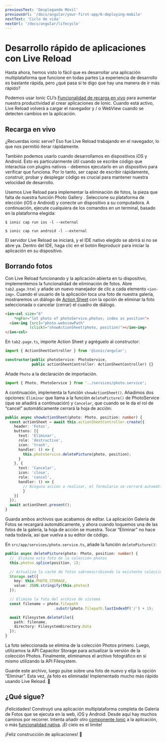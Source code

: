 ```yaml
---
previousText: 'Desplegando Móvil'
previousUrl: '/docs/angular/your-first-app/6-deploying-mobile'
nextText: 'Ciclo de vida'
nextUrl: '/docs/angular/lifecycle'
---
```


# Desarrollo rápido de aplicaciones con Live Reload

Hasta ahora, hemos visto lo fácil que es desarrollar una aplicación multiplataforma que funcione en todas partes La experiencia de desarrollo es bastante rápida, pero ¿qué pasa si te digo que hay una manera de ir más rápido?

Podemos usar Ionic CLI’s [Funcionalidad de recarga en vivo](https://ionicframework.com/docs/cli/livereload) para aumentar nuestra productividad al crear aplicaciones de Ionic. Cuando está activo, Live Reload volverá a cargar el navegador y / o WebView cuando se detecten cambios en la aplicación.

## Recarga en vivo

¿Recuerdas ionic serve?  Eso fue Live Reload trabajando en el navegador, lo que nos permitió iterar rápidamente.

También podemos usarlo cuando desarrollamos en dispositivos iOS y Android. Esto es particularmente útil cuando se escribe código que interactúa con plugins nativos - debemos ejecutarlo en un dispositivo para verificar que funciona. Por lo tanto, ser capaz de escribir rápidamente, construir, probar y desplegar código es crucial para mantener nuestra velocidad de desarrollo.

Usemos Live Reload para implementar la eliminación de fotos, la pieza que falta de nuestra función Photo Gallery . Seleccione su plataforma de elección (iOS o Android) y conecte un dispositivo a su computadora. A continuación, ejecute cualquiera de los comandos en un terminal, basado en la plataforma elegida:

```shell
$ ionic cap run ios -l --external

$ ionic cap run android -l --external
```

El servidor Live Reload se iniciará, y el IDE nativo elegido se abrirá si no se abre ya. Dentro del IDE, haga clic en el botón Reproducir para iniciar la aplicación en su dispositivo.

## Borrando fotos

Con Live Reload funcionando y la aplicación abierta en tu dispositivo, implementemos la funcionalidad de eliminación de fotos. Abre `tab2.page.html` y añade un nuevo manejador de clic a cada elemento `<ion-img>`. Cuando el usuario de la aplicación toca una foto de nuestra galería, mostraremos un diálogo de [Action Sheet](https://ionicframework.com/docs/api/action-sheet) con la opción de eliminar la foto seleccionada o cancelar (cerrar) el cuadro de diálogo.

```html
<ion-col size="6" 
    *ngFor="let photo of photoService.photos; index as position">
  <ion-img [src]="photo.webviewPath" 
           (click)="showActionSheet(photo, position)"></ion-img>
</ion-col>
```

En `tab2.page.ts`, importe Action Sheet y agréguelo al constructor:

```typescript
import { ActionSheetController } from '@ionic/angular';

constructor(public photoService: PhotoService, 
            public actionSheetController: ActionSheetController) {}
```

Añade `Photo` a la declaración de importación.

```typescript
import { Photo, PhotoService } from '../services/photo.service';
```

A continuación, implementa la función `showActionSheet()`. Añadimos dos opciones: `Eliminar` que llama a la función `deletePicture()` de PhotoService (que se añadirá a continuación) y `Cancelar`, que cuando se le da el rol de “cancel” automáticamente cerrará la hoja de acción:

```typescript
public async showActionSheet(photo: Photo, position: number) {
  const actionSheet = await this.actionSheetController.create({
    header: 'Fotos',
    buttons: [{
      text: 'Eliminar',
      role: 'destructive',
      icon: 'trash',
      handler: () => {
        this.photoService.deletePicture(photo, position);
      }
    }, {
      text: 'Cancelar',
      icon: 'close',
      role: 'cancel',
      handler: () => {
        // Ninguna acción a realizar, el formulario se cerrará automáticamente.
        }
    }]
  });
  await actionSheet.present();
}
```

Guarda ambos archivos que acabamos de editar. La aplicación Galería de Fotos se recargará automáticamente, y ahora cuando toquemos una de las fotos de la galería, la hoja de acción se muestra. Tocar “Eliminar” no hace nada todavía, así que vuelva a su editor de código.

En `src/app/services/photo.service.ts`, añade la función `deletePicture()`:

```typescript
public async deletePicture(photo: Photo, position: number) {
  //  Elimina esta foto de la colección photos
  this.photos.splice(position, 1);

  // Actualiza la caché de fotos sobreescribiendo la existente colección de fotos
  Storage.set({
    key: this.PHOTO_STORAGE,
    value: JSON.stringify(this.photos)
  });

  // Elimina la foto del archivo de sistema
  const filename = photo.filepath
                      .substr(photo.filepath.lastIndexOf('/') + 1);

  await Filesystem.deleteFile({
    path: filename,
    directory: FilesystemDirectory.Data
  });
}
```

La foto seleccionada se elimina de la colección Photos primero. Luego, utilizamos la API Capacitor Storage para actualizar la versión de la colección Photos. Finalmente, eliminamos el archivo fotográfico en sí mismo utilizando la API Filesystem.

Guarde este archivo, luego pulse sobre una foto de nuevo y elija la opción “Eliminar”. Esta vez, ¡la foto es eliminada! Implementado mucho más rápido usando Live Reload. 💪

## ¿Qué sigue?

¡Felicidades! Construyó una aplicación multiplataforma completa de Galería de Fotos que se ejecuta en la web, iOS y Android. Desde aquí hay muchos caminos por recorrer. Intenta añadir otro [componente Ionic](https://ionicframework.com/docs/components) a la aplicación, o más [funcionalidad nativa](https://capacitor.ionicframework.com/docs/apis). ¡El cielo es el límite!

¡Feliz construcción de aplicaciones! 💙

